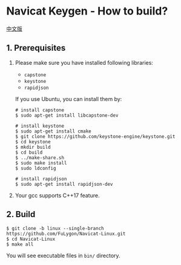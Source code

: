 # Navicat Keygen - How to build?

[中文版](how-to-build.zh-CN.md)

## 1. Prerequisites

1. Please make sure you have installed following libraries:

   - `capstone`
   - `keystone`
   - `rapidjson`

   If you use Ubuntu, you can install them by:

   ```console
   # install capstone
   $ sudo apt-get install libcapstone-dev

   # install keystone
   $ sudo apt-get install cmake
   $ git clone https://github.com/keystone-engine/keystone.git
   $ cd keystone
   $ mkdir build
   $ cd build
   $ ../make-share.sh
   $ sudo make install
   $ sudo ldconfig

   # install rapidjson
   $ sudo apt-get install rapidjson-dev
   ```

2. Your gcc supports C++17 feature.

## 2. Build

```console
$ git clone -b linux --single-branch https://github.com/FuLygon/Navicat-Linux.git
$ cd Navicat-Linux
$ make all
```

You will see executable files in `bin/` directory.
